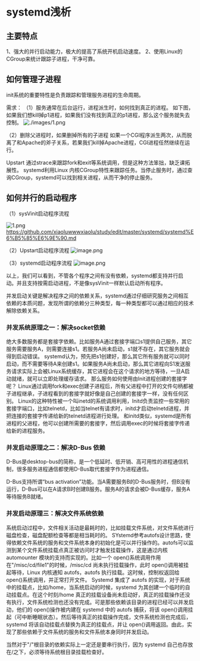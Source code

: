 # systemd浅析

## 主要特点
1、强大的并行启动能力，极大的提高了系统开机启动速度。
2、使用Linux的CGroup来统计跟踪子进程，干净可靠。

## 如何管理子进程

init系统的重要特性是负责跟踪和管理服务进程的生命周期。

需求：
（1）服务通常在后台运行，进程派生时，如何找到真正的进程。
如下图，如果我们想kill掉p1进程，如果我们没有找到真正的p1进程，那么这个服务就失去控制。
![./images/1.png](6)

（2）删除父进程时，如果删掉所有的子进程
如果一个CGI程序派生两次，从而脱离了和Apache的斧子关系，若果我们kill掉Apache进程，CGI进程任然继续在运行。


Upstart 通过strace来跟踪fork和exit等系统调用，但是这种方法笨拙，缺乏课拓展性。
systemd利用Linux 内核CGroup特性来跟踪任务。当停止服务时，通过查询CGroup，systemd可以找到相关进程，从而干净的停止服务。

## 如何并行的启动程序

（1）sysVinit启动程序流程

![1.png](http://github.com/your_name/your_repository/raw/master/images_folder/1.png)
https://github.com/xiaoluwwwxiaolu/study/edit/master/systemd/systemd%E6%B5%85%E6%9E%90.md


（2）Upstart启动程序流程
![image.png](0)

（3）systemd启动程序流程
![image.png](5)

以上，我们可以看到，不管各个程序之间有没有依赖，systemd都支持并行启动。并且支持按需启动进程，不是像sysVinit一样默认启动所有程序。

并发启动关键是解决程序之间的依赖关系，systemd通过仔细研究服务之间相互依赖的本质问题，发现所谓的依赖分三种类型，每一种类型都可以通过相应的技术解除依赖关系。

### 并发系统原理之一：解决socket依赖
绝大多数服务都是套接字依赖。比如服务A通过套接字端口s1提供自己服务，其它服务需要服务A，则需要连接s1。若服务A尚未启动，s1就不存在，其它服务就会得到启动错误。
systemd认为，预先把s1创建好，那么其它所有服务就可以同时启动，而不需要等待A来创建s1。如果服务A尚未启动，那么其它进程向S1发送服务请求实际上会被Linux系统缓存，其它进程会在这个请求的地方等待，一旦A启动就绪，就可以立即处理缓存请求。
那么服务如何使用由Init进程创建的套接字呢？
Linux通过调用fork和exec创建子进程后，所有父进程中打开的文件句柄都被子进程继承，子进程看到的套接字就好像是自己创建的套接字一样，没有任何区别。
Linux的这种特性被一个叫inetd的系统调用利用，Initd负责监控一些常用的套接字端口，比如telnetd，比如当telnet有请求时，initd才启动telnetd进程，并把连接的套接字传递给新的telnetd进程进行处理。
和initd类似，systemd是所有进程的父进程，他可以创建所需要的套接字，然后调用exec的时候将套接字传递给新的进程服务。

### 并发启动原理之二：解决D-Bus 依赖
D-Bus是desktop-bus的简称，是一个低延时、低开销、高可用性的进程通信机制，很多服务进程通信都使用D-Bus取代套接字作为进程通信。

D-Bus支持所谓“bus activation”功能。当A需要服务B的D-Bus服务时，但B没有运行，D-Bus可以在A请求B时创建B服务。服务A的请求会被D-Bus缓存，服务A等待服务B就绪。

### 并发启动原理三：解决文件系统依赖
系统启动过程中，文件相关活动是最耗时的，比如挂载文件系统，对文件系统进行磁盘检查，磁盘配额检查等都是相当耗时的。
SYstemd参考autofs设计思路，使得依赖文件系统的服务和文件系统本身的初始化是可以并行操作的。autofs可以监测到某个文件系统挂载点真正被访问时才触发挂载操作，这是通过内核 automounter 模块的支持而实现的。比如一个 open()系统调用作用在"/misc/cd/file1"的时候，/misc/cd 尚未执行挂载操作，此时 open()调用被挂起等待，Linux 内核通知 autofs，autofs 执行挂载。这时候，控制权返回给 open()系统调用，并正常打开文件。
Systemd 集成了 autofs 的实现，对于系统中的挂载点，比如/home，当系统启动的时候，systemd 为其创建一个临时的自动挂载点。在这个时刻/home 真正的挂载设备尚未启动好，真正的挂载操作还没有执行，文件系统检测也还没有完成。可是那些依赖该目录的进程已经可以并发启动，他们的 open()操作被内建在 systemd 中的 autofs 捕获，将该 open()调用挂起（可中断睡眠状态）。然后等待真正的挂载操作完成，文件系统检测也完成后，systemd 将该自动挂载点替换为真正的挂载点，并让 open()调用返回。由此，实现了那些依赖于文件系统的服务和文件系统本身同时并发启动。

当然对于"/"根目录的依赖实际上一定还是要串行执行，因为 systemd 自己也存放在/之下，必须等待系统根目录挂载检查好。

